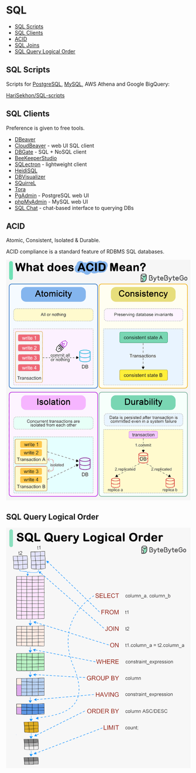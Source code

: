 # SQL

<!-- INDEX_START -->

- [SQL Scripts](#sql-scripts)
- [SQL Clients](#sql-clients)
- [ACID](#acid)
- [SQL Joins](#sql-joins)
- [SQL Query Logical Order](#sql-query-logical-order)

<!-- INDEX_END -->

## SQL Scripts

Scripts for [PostgreSQL](postgres.md), [MySQL](mysql.md), AWS Athena and Google BigQuery:

[HariSekhon/SQL-scripts](https://github.com/HariSekhon/SQL-scripts)

## SQL Clients

Preference is given to free tools.

- [DBeaver](https://dbeaver.io/)
- [CloudBeaver](cloudbeaver.md) - web UI SQL client
- [DBGate](https://dbgate.org/) - SQL + NoSQL client
- [BeeKeeperStudio](https://www.beekeeperstudio.io/)
- [SQLectron](https://github.com/sqlectron/sqlectron-gui) - lightweight client
- [HeidiSQL](https://www.heidisql.com/)
- [DBVisualizer](https://www.dbvis.com/)
- [SQuirreL](https://squirrel-sql.sourceforge.io/)
- [Tora](https://github.com/tora-tool/tora/wiki)
- [PgAdmin](https://www.pgadmin.org/) - PostgreSQL web UI
- [phpMyAdmin](https://www.phpmyadmin.net/) - MySQL web UI
- [SQL Chat](https://github.com/sqlchat/sqlchat) - chat-based interface to querying DBs

## ACID

Atomic, Consistent, Isolated & Durable.

ACID compliance is a standard feature of RDBMS SQL databases.

![ACID](images/acid.gif)

<!-- error accessing this now, try to find original and import it instead
## SQL Joins

![](https://media.licdn.com/dms/image/D5622AQGSP8OYFxOSaA/feedshare-shrink_2048_1536/0/1718097295510?e=1721865600&v=beta&t=Z2JCgUx04L5isIdQ1b7xb9_jywoUAKPn5G6Uwhbzg1E)
-->

## SQL Query Logical Order

![SQL Query Logical Order](images/sql_query_logical_order.gif)
